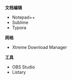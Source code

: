 **文档编辑** 

- Notepad++
- Sublime
- Typora



**网格**

- Xtreme Download Manager



**工具**

- OBS Studio
- Listary

